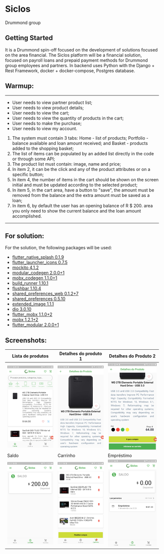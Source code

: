 # Siclos

Drummond group

## Getting Started

It is a Drummond spin-off focused on the development of solutions focused on the area financial. The Siclos platform will be a financial solution, focused on payroll loans and prepaid payment methods for Drummond group employees and partners. In backend uses Python with the Django + Rest Framework, docker + docker-compose, Postgres database.

## Warmup:
---
- User needs to view partner product list;
- User needs to view product details;
- User needs to view the cart;
- User needs to view the quantity of products in the cart;
- User needs to make the purchase;
- User needs to view my account.

1. The system must contain 3 tabs: Home - list of products; Portfolio - balance available and loan amount received; and Basket - products added to the shopping basket;
2. The list of items can be populated by an added list directly in the code or through some API;
3. The product list must contain: image, name and price;
4. In item 2, it can be the click and any of the product attributes or on a specific button;
5. In item 4, the number of items in the cart should be shown on the screen initial and must be updated according to the selected product;
6. In item 5, in the cart area, have a button to "save", the amount must be removed from the balance and the extra amount must be saved as a loan;
7. In item 6, by default the user has an opening balance of R $ 200. area you only need to show the current balance and the loan amount accomplished.
---
## For solution:

For the solution, the following packages will be used:

- [flutter_native_splash 0.1.9](https://pub.dev/packages/flutter_native_splash)
- [flutter_launcher_icons 0.7.5](https://pub.dev/packages/flutter_launcher_icons)
- [mockito 4.1.2](https://pub.dev/packages/mockito)
- [modular_codegen 2.0.0+1](https://pub.dev/packages/modular_codegen)
- [mobx_codegen 1.1.0+1](https://pub.dev/packages/mobx_codegen)
- [build_runner 1.10.1](https://pub.dev/packages/build_runner)
- [flushbar 1.10.4](https://pub.dev/packages/flushbar)
- [shared_preferences_web 0.1.2+7](https://pub.dev/packages/shared_preferences_web)
- [shared_preferences 0.5.10](https://pub.dev/packages/shared_preferences)
- [extended_image 1.1.1](https://pub.dev/packages?q=extended_image)
- [dio 3.0.10](https://pub.dev/packages/dio)
- [flutter_mobx 1.1.0+2](https://pub.dev/packages/flutter_mobx)
- [mobx 1.2.1+2](https://pub.dev/packages/mobx)
- [flutter_modular 2.0.0+1](https://pub.dev/packages/flutter_modular)

## Screenshots:

|Lista de produtos|Detalhes do produto 1|Detalhes do Produto 2|
|-|-|-|
|<img src="screens/1.jpg" width="250"> |<img src="screens/2.jpg" width="250"> |<img src="screens/3.jpg" width="250"> |
| Saldo| Carrinho | Empréstimo |
|<img src="screens/4.jpg" width="250"> |<img src="screens/5.jpg" width="250"> |<img src="screens/6.jpg" width="250">|
